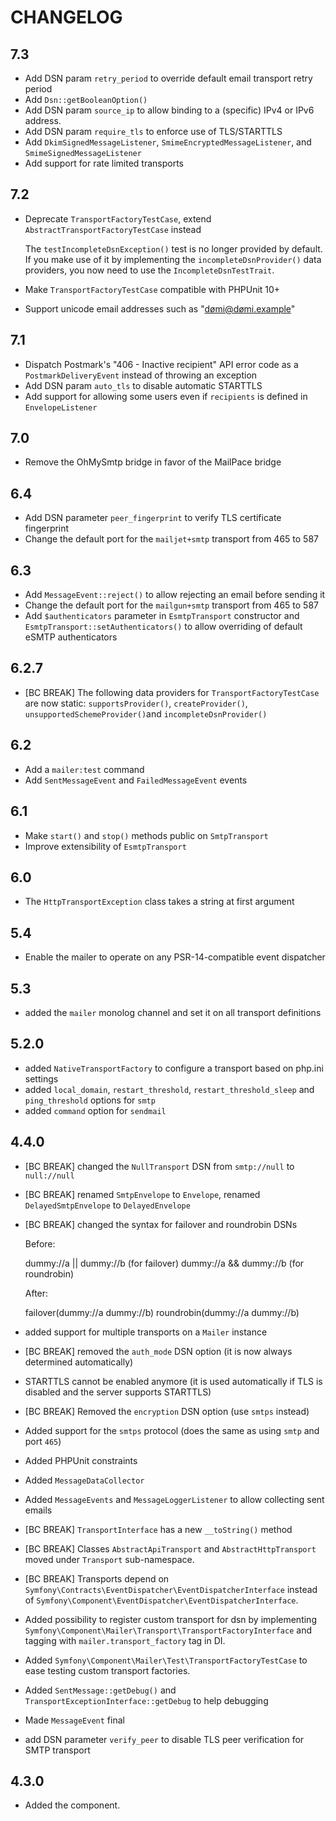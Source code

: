 CHANGELOG
=========

7.3
---

 * Add DSN param `retry_period` to override default email transport retry period
 * Add `Dsn::getBooleanOption()`
 * Add DSN param `source_ip` to allow binding to a (specific) IPv4 or IPv6 address.
 * Add DSN param `require_tls` to enforce use of TLS/STARTTLS
 * Add `DkimSignedMessageListener`, `SmimeEncryptedMessageListener`, and `SmimeSignedMessageListener`
 * Add support for rate limited transports

7.2
---

 * Deprecate `TransportFactoryTestCase`, extend `AbstractTransportFactoryTestCase` instead

   The `testIncompleteDsnException()` test is no longer provided by default. If you make use of it by implementing the `incompleteDsnProvider()` data providers,
   you now need to use the `IncompleteDsnTestTrait`.

 * Make `TransportFactoryTestCase` compatible with PHPUnit 10+
 * Support unicode email addresses such as "dømi@dømi.example"

7.1
---

 * Dispatch Postmark's "406 - Inactive recipient" API error code as a `PostmarkDeliveryEvent` instead of throwing an exception
 * Add DSN param `auto_tls` to disable automatic STARTTLS
 * Add support for allowing some users even if `recipients` is defined in `EnvelopeListener`

7.0
---

 * Remove the OhMySmtp bridge in favor of the MailPace bridge

6.4
---

 * Add DSN parameter `peer_fingerprint` to verify TLS certificate fingerprint
 * Change the default port for the `mailjet+smtp` transport from 465 to 587

6.3
---

 * Add `MessageEvent::reject()` to allow rejecting an email before sending it
 * Change the default port for the `mailgun+smtp` transport from 465 to 587
 * Add `$authenticators` parameter in `EsmtpTransport` constructor and `EsmtpTransport::setAuthenticators()`
  to allow overriding of default eSMTP authenticators

6.2.7
-----

 * [BC BREAK] The following data providers for `TransportFactoryTestCase` are now static:
  `supportsProvider()`, `createProvider()`, `unsupportedSchemeProvider()`and `incompleteDsnProvider()`

6.2
---

 * Add a `mailer:test` command
 * Add `SentMessageEvent` and `FailedMessageEvent` events

6.1
---

 * Make `start()` and `stop()` methods public on `SmtpTransport`
 * Improve extensibility of `EsmtpTransport`

6.0
---

 * The `HttpTransportException` class takes a string at first argument

5.4
---

 * Enable the mailer to operate on any PSR-14-compatible event dispatcher

5.3
---

 * added the `mailer` monolog channel and set it on all transport definitions

5.2.0
-----

 * added `NativeTransportFactory` to configure a transport based on php.ini settings
 * added `local_domain`, `restart_threshold`, `restart_threshold_sleep` and `ping_threshold` options for `smtp`
 * added `command` option for `sendmail`

4.4.0
-----

 * [BC BREAK] changed the `NullTransport` DSN from `smtp://null` to `null://null`
 * [BC BREAK] renamed `SmtpEnvelope` to `Envelope`, renamed `DelayedSmtpEnvelope` to
   `DelayedEnvelope`
 * [BC BREAK] changed the syntax for failover and roundrobin DSNs

   Before:

   dummy://a || dummy://b (for failover)
   dummy://a && dummy://b (for roundrobin)

   After:

   failover(dummy://a dummy://b)
   roundrobin(dummy://a dummy://b)

 * added support for multiple transports on a `Mailer` instance
 * [BC BREAK] removed the `auth_mode` DSN option (it is now always determined automatically)
 * STARTTLS cannot be enabled anymore (it is used automatically if TLS is disabled and the server supports STARTTLS)
 * [BC BREAK] Removed the `encryption` DSN option (use `smtps` instead)
 * Added support for the `smtps` protocol (does the same as using `smtp` and port `465`)
 * Added PHPUnit constraints
 * Added `MessageDataCollector`
 * Added `MessageEvents` and `MessageLoggerListener` to allow collecting sent emails
 * [BC BREAK] `TransportInterface` has a new `__toString()` method
 * [BC BREAK] Classes `AbstractApiTransport` and `AbstractHttpTransport` moved under `Transport` sub-namespace.
 * [BC BREAK] Transports depend on `Symfony\Contracts\EventDispatcher\EventDispatcherInterface`
   instead of `Symfony\Component\EventDispatcher\EventDispatcherInterface`.
 * Added possibility to register custom transport for dsn by implementing
   `Symfony\Component\Mailer\Transport\TransportFactoryInterface` and tagging with `mailer.transport_factory` tag in DI.
 * Added `Symfony\Component\Mailer\Test\TransportFactoryTestCase` to ease testing custom transport factories.
 * Added `SentMessage::getDebug()` and `TransportExceptionInterface::getDebug` to help debugging
 * Made `MessageEvent` final
 * add DSN parameter `verify_peer` to disable TLS peer verification for SMTP transport

4.3.0
-----

 * Added the component.
